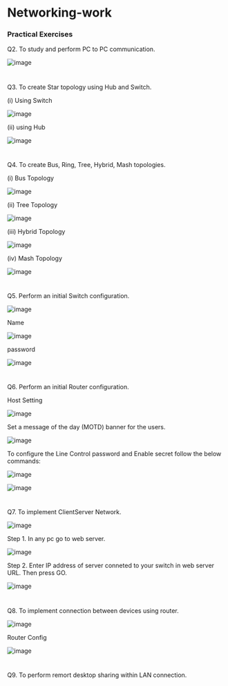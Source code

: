 # Networking-work

### Practical Exercises

Q2. To study and perform PC to PC communication.

![image](https://github.com/Amrendra2004/Networking-work/assets/118886890/ea4daec5-e5d9-4d30-9f29-be6fd8ab71ab)
# 
Q3. To create Star topology using Hub and Switch.

(i) Using Switch

![image](https://github.com/Amrendra2004/Networking-work/assets/118886890/7669825c-4e28-40e6-a3e4-532cc59fe825)

(ii) using Hub

![image](https://github.com/Amrendra2004/Networking-work/assets/118886890/263bcea8-3a36-435d-8ea7-72cf22f08617)
#
Q4. To create Bus, Ring, Tree, Hybrid, Mash topologies.

(i) Bus Topology

![image](https://github.com/Amrendra2004/Networking-work/assets/118886890/9f69e3bf-59bd-481c-b550-b5ccd72e3502)

(ii) Tree Topology

![image](https://github.com/Amrendra2004/Networking-work/assets/118886890/0340c020-1a7e-4138-99d2-7ffbc17bc465)

(iii) Hybrid Topology

![image](https://github.com/Amrendra2004/Networking-work/assets/118886890/ab4ee0ec-0c33-42d9-94e0-e14219d039da)

(iv) Mash Topology

![image](https://github.com/Amrendra2004/Networking-work/assets/118886890/b01adfe4-9fb1-4291-ba17-000156f23e81)
#
Q5. Perform an initial Switch configuration.

![image](https://github.com/Amrendra2004/Networking-work/assets/118886890/4623e08c-7a8b-48ca-b249-25949ddf4fab)

Name

![image](https://github.com/Amrendra2004/Networking-work/assets/118886890/1c2c1786-2638-4bb4-91a6-17d9f35c99a2)

password

![image](https://github.com/Amrendra2004/Networking-work/assets/118886890/7d123ecd-82c3-4550-826d-5061eb0219a8)
#
Q6. Perform an initial Router configuration.

Host Setting

![image](https://github.com/Amrendra2004/Networking-work/assets/118886890/39f14e4c-0258-4fbb-848c-4b6c4ebaf8b9)

Set a message of the day (MOTD) banner for the users.

![image](https://github.com/Amrendra2004/Networking-work/assets/118886890/f59059d8-1671-47b2-98bf-307f6ee09968)

To configure the Line Control password and Enable secret follow the below commands:

![image](https://github.com/Amrendra2004/Networking-work/assets/118886890/6ec4d702-57bd-45eb-9243-935ff5bb8a96)

![image](https://github.com/Amrendra2004/Networking-work/assets/118886890/dc3de62d-d4c7-4b31-b1a8-af680f995622)
#
Q7. To implement ClientServer Network.

![image](https://github.com/Amrendra2004/Networking-work/assets/118886890/7fed583e-d9e6-4d54-b5e8-78119e046bf0)

Step 1. In any pc go to web server.

![image](https://github.com/Amrendra2004/Networking-work/assets/118886890/f799c3df-b8f6-460d-b7fa-4d732848fe51)

Step 2. Enter IP address of server conneted to your switch in web server URL. Then press GO.

![image](https://github.com/Amrendra2004/Networking-work/assets/118886890/8a492813-9743-4ee6-ae03-512b6ab0506b)
#
Q8. To implement connection between devices using router.

![image](https://github.com/Amrendra2004/Networking-work/assets/118886890/9f6d0fca-77c3-4996-8521-60562d790f31)

Router Config

![image](https://github.com/Amrendra2004/Networking-work/assets/118886890/3c032162-3ba0-4b62-aac8-befcc829d556)
#
Q9. To perform remort desktop sharing within LAN connection.
















